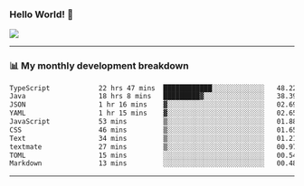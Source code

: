 ### Hello World! 👋

<a>
  <img align="center" src="https://github-readme-stats.vercel.app/api?username=megatunger&count_private=true&include_all_commits=true&bg_color=30,56CCF2,2F80ED&title_color=fff&text_color=fff" />
</a>

------
### 📊 My monthly development breakdown

<!--START_SECTION:waka-->

```txt
TypeScript            22 hrs 47 mins  ████████████░░░░░░░░░░░░░   48.22 %
Java                  18 hrs 8 mins   █████████▓░░░░░░░░░░░░░░░   38.39 %
JSON                  1 hr 16 mins    ▓░░░░░░░░░░░░░░░░░░░░░░░░   02.69 %
YAML                  1 hr 15 mins    ▓░░░░░░░░░░░░░░░░░░░░░░░░   02.65 %
JavaScript            53 mins         ▒░░░░░░░░░░░░░░░░░░░░░░░░   01.88 %
CSS                   46 mins         ▒░░░░░░░░░░░░░░░░░░░░░░░░   01.65 %
Text                  34 mins         ▒░░░░░░░░░░░░░░░░░░░░░░░░   01.21 %
textmate              27 mins         ▒░░░░░░░░░░░░░░░░░░░░░░░░   00.97 %
TOML                  15 mins         ░░░░░░░░░░░░░░░░░░░░░░░░░   00.54 %
Markdown              13 mins         ░░░░░░░░░░░░░░░░░░░░░░░░░   00.48 %
```

<!--END_SECTION:waka-->

------
